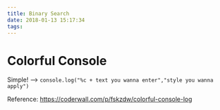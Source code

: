 ```yaml
---
title: Binary Search
date: 2018-01-13 15:17:34
tags:
---
```


# Colorful Console

Simple! --> 
` console.log("%c + text you wanna enter","style you wanna apply") `


Reference: https://coderwall.com/p/fskzdw/colorful-console-log
